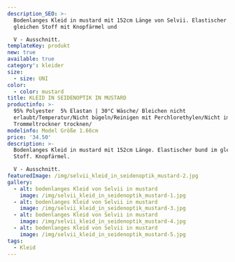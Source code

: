 ```yaml
---
description_SEO: >-
  Bodenlanges Kleid in mustard mit 152cm Länge von Selvii. Elastischer bund im
  gleichen Stoff mit Knopfärmel und

  V - Ausschnitt.
templateKey: produkt
new: true
available: true
category': kleider
size:
  - size: UNI
color:
  - color: mustard
title: KLEID IN SEIDENOPTIK IN MUSTARD
productinfo: >-
  95% Polyester  5% Elastan | 30°C Wäsche/ Bleichen nicht
  erlaubt/Temperatur/Nicht bügeln/Reinigen mit Perchlorethylen/Nicht im
  Trommeltrockner trocknen/
modelinfo: Model Größe 1.66cm
price: '34.50'
description: >-
  Bodenlanges Kleid in mustard mit 152cm Länge. Elastischer bund im gleichen
  Stoff. Knopfärmel.

  V - Ausschnitt.
featuredImage: /img/selvii_kleid_in_seidenoptik_mustard-2.jpg
gallery:
  - alt: bodenlanges Kleid von Selvii in mustard
    image: /img/selvii_kleid_in_seidenoptik_mustard-1.jpg
  - alt: bodenlanges Kleid von Selvii in mustard
    image: /img/selvii_kleid_in_seidenoptik_mustard-3.jpg
  - alt: bodenlanges Kleid von Selvii in mustard
    image: /img/selvii_kleid_in_seidenoptik_mustard-4.jpg
  - alt: bodenlanges Kleid von Selvii in mustard
    image: /img/selvii_kleid_in_seidenoptik_mustard-5.jpg
tags:
  - Kleid
---
```


